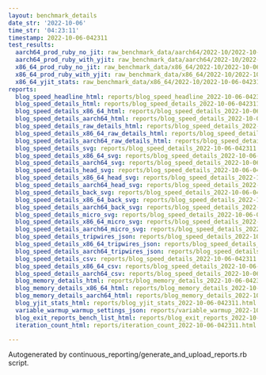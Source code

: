 ```yaml
---
layout: benchmark_details
date_str: '2022-10-06'
time_str: '04:23:11'
timestamp: 2022-10-06-042311
test_results:
  aarch64_prod_ruby_no_jit: raw_benchmark_data/aarch64/2022-10/2022-10-06-042311_basic_benchmark_aarch64_prod_ruby_no_jit.json
  aarch64_prod_ruby_with_yjit: raw_benchmark_data/aarch64/2022-10/2022-10-06-042311_basic_benchmark_aarch64_prod_ruby_with_yjit.json
  x86_64_prod_ruby_no_jit: raw_benchmark_data/x86_64/2022-10/2022-10-06-042311_basic_benchmark_x86_64_prod_ruby_no_jit.json
  x86_64_prod_ruby_with_yjit: raw_benchmark_data/x86_64/2022-10/2022-10-06-042311_basic_benchmark_x86_64_prod_ruby_with_yjit.json
  x86_64_yjit_stats: raw_benchmark_data/x86_64/2022-10/2022-10-06-042311_basic_benchmark_x86_64_yjit_stats.json
reports:
  blog_speed_headline_html: reports/blog_speed_headline_2022-10-06-042311.html
  blog_speed_details_html: reports/blog_speed_details_2022-10-06-042311.html
  blog_speed_details_x86_64_html: reports/blog_speed_details_2022-10-06-042311.x86_64.html
  blog_speed_details_aarch64_html: reports/blog_speed_details_2022-10-06-042311.aarch64.html
  blog_speed_details_raw_details_html: reports/blog_speed_details_2022-10-06-042311.raw_details.html
  blog_speed_details_x86_64_raw_details_html: reports/blog_speed_details_2022-10-06-042311.x86_64.raw_details.html
  blog_speed_details_aarch64_raw_details_html: reports/blog_speed_details_2022-10-06-042311.aarch64.raw_details.html
  blog_speed_details_svg: reports/blog_speed_details_2022-10-06-042311.svg
  blog_speed_details_x86_64_svg: reports/blog_speed_details_2022-10-06-042311.x86_64.svg
  blog_speed_details_aarch64_svg: reports/blog_speed_details_2022-10-06-042311.aarch64.svg
  blog_speed_details_head_svg: reports/blog_speed_details_2022-10-06-042311.head.svg
  blog_speed_details_x86_64_head_svg: reports/blog_speed_details_2022-10-06-042311.x86_64.head.svg
  blog_speed_details_aarch64_head_svg: reports/blog_speed_details_2022-10-06-042311.aarch64.head.svg
  blog_speed_details_back_svg: reports/blog_speed_details_2022-10-06-042311.back.svg
  blog_speed_details_x86_64_back_svg: reports/blog_speed_details_2022-10-06-042311.x86_64.back.svg
  blog_speed_details_aarch64_back_svg: reports/blog_speed_details_2022-10-06-042311.aarch64.back.svg
  blog_speed_details_micro_svg: reports/blog_speed_details_2022-10-06-042311.micro.svg
  blog_speed_details_x86_64_micro_svg: reports/blog_speed_details_2022-10-06-042311.x86_64.micro.svg
  blog_speed_details_aarch64_micro_svg: reports/blog_speed_details_2022-10-06-042311.aarch64.micro.svg
  blog_speed_details_tripwires_json: reports/blog_speed_details_2022-10-06-042311.tripwires.json
  blog_speed_details_x86_64_tripwires_json: reports/blog_speed_details_2022-10-06-042311.x86_64.tripwires.json
  blog_speed_details_aarch64_tripwires_json: reports/blog_speed_details_2022-10-06-042311.aarch64.tripwires.json
  blog_speed_details_csv: reports/blog_speed_details_2022-10-06-042311.csv
  blog_speed_details_x86_64_csv: reports/blog_speed_details_2022-10-06-042311.x86_64.csv
  blog_speed_details_aarch64_csv: reports/blog_speed_details_2022-10-06-042311.aarch64.csv
  blog_memory_details_html: reports/blog_memory_details_2022-10-06-042311.html
  blog_memory_details_x86_64_html: reports/blog_memory_details_2022-10-06-042311.x86_64.html
  blog_memory_details_aarch64_html: reports/blog_memory_details_2022-10-06-042311.aarch64.html
  blog_yjit_stats_html: reports/blog_yjit_stats_2022-10-06-042311.html
  variable_warmup_warmup_settings_json: reports/variable_warmup_2022-10-06-042311.warmup_settings.json
  blog_exit_reports_bench_list_html: reports/blog_exit_reports_2022-10-06-042311.bench_list.html
  iteration_count_html: reports/iteration_count_2022-10-06-042311.html

---
```

Autogenerated by continuous_reporting/generate_and_upload_reports.rb script.
